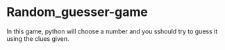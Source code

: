# Random_guesser-game
In this game, python will choose a number and you sshould try to guess it using the clues given.
